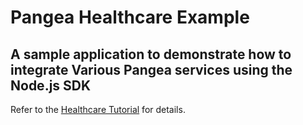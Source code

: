 # Pangea Healthcare Example

## A sample application to demonstrate how to integrate Various Pangea services using the Node.js SDK

Refer to the [Healthcare Tutorial](https://pangea.cloud/docs/tutorials/healthcare) for details.
